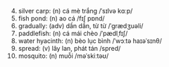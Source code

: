 4. silver carp: (n) cá mè trắng /ˈsɪlvə kɑːp/
5. fish pond: (n) ao cá /fɪʃ pɒnd/
7. gradually: (adv) dần dần, từ từ /ˈɡrædʒuəli/
8. paddlefish: (n) cá mái chèo /ˈpædlˌfɪʃ/
10. water hyacinth: (n) bèo lục bình /ˈwɔːtə haɪəˈsɪnθ/
11. spread: (v) lây lan, phát tán /spred/
12. mosquito: (n) muỗi /məˈskiːtəʊ/